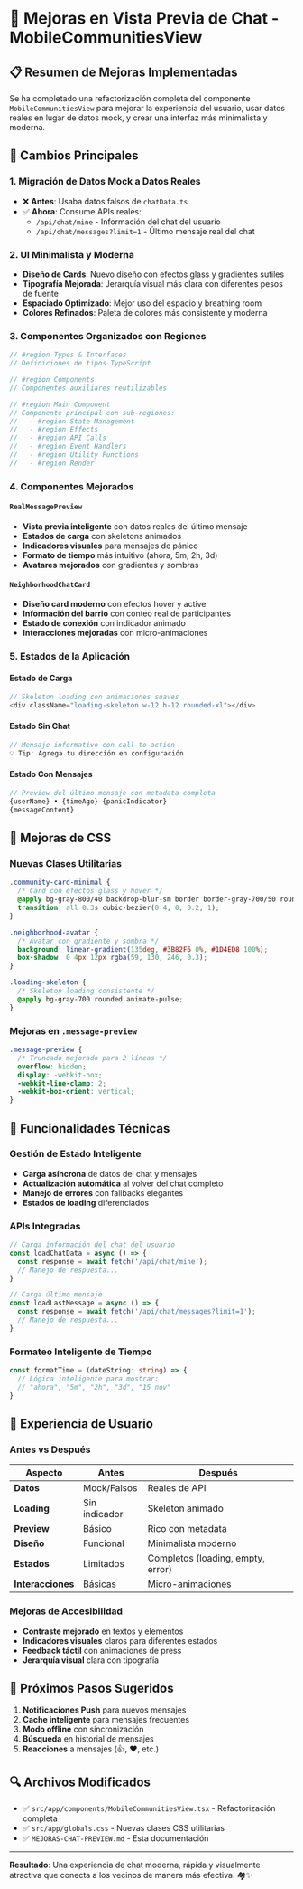 # 🚀 Mejoras en Vista Previa de Chat - MobileCommunitiesView

## 📋 Resumen de Mejoras Implementadas

Se ha completado una refactorización completa del componente `MobileCommunitiesView` para mejorar la experiencia del usuario, usar datos reales en lugar de datos mock, y crear una interfaz más minimalista y moderna.

## 🔄 Cambios Principales

### 1. **Migración de Datos Mock a Datos Reales**
- ❌ **Antes**: Usaba datos falsos de `chatData.ts`
- ✅ **Ahora**: Consume APIs reales:
  - `/api/chat/mine` - Información del chat del usuario
  - `/api/chat/messages?limit=1` - Último mensaje real del chat

### 2. **UI Minimalista y Moderna**
- **Diseño de Cards**: Nuevo diseño con efectos glass y gradientes sutiles
- **Tipografía Mejorada**: Jerarquía visual más clara con diferentes pesos de fuente
- **Espaciado Optimizado**: Mejor uso del espacio y breathing room
- **Colores Refinados**: Paleta de colores más consistente y moderna

### 3. **Componentes Organizados con Regiones**

```typescript
// #region Types & Interfaces
// Definiciones de tipos TypeScript

// #region Components
// Componentes auxiliares reutilizables

// #region Main Component
// Componente principal con sub-regiones:
//   - #region State Management
//   - #region Effects
//   - #region API Calls
//   - #region Event Handlers
//   - #region Utility Functions
//   - #region Render
```

### 4. **Componentes Mejorados**

#### `RealMessagePreview`
- **Vista previa inteligente** con datos reales del último mensaje
- **Estados de carga** con skeletons animados
- **Indicadores visuales** para mensajes de pánico
- **Formato de tiempo** más intuitivo (ahora, 5m, 2h, 3d)
- **Avatares mejorados** con gradientes y sombras

#### `NeighborhoodChatCard`
- **Diseño card moderno** con efectos hover y active
- **Información del barrio** con conteo real de participantes
- **Estado de conexión** con indicador animado
- **Interacciones mejoradas** con micro-animaciones

### 5. **Estados de la Aplicación**

#### Estado de Carga
```typescript
// Skeleton loading con animaciones suaves
<div className="loading-skeleton w-12 h-12 rounded-xl"></div>
```

#### Estado Sin Chat
```typescript
// Mensaje informativo con call-to-action
💡 Tip: Agrega tu dirección en configuración
```

#### Estado Con Mensajes
```typescript
// Preview del último mensaje con metadata completa
{userName} • {timeAgo} {panicIndicator}
{messageContent}
```

## 🎨 Mejoras de CSS

### Nuevas Clases Utilitarias
```css
.community-card-minimal {
  /* Card con efectos glass y hover */
  @apply bg-gray-800/40 backdrop-blur-sm border border-gray-700/50 rounded-2xl;
  transition: all 0.3s cubic-bezier(0.4, 0, 0.2, 1);
}

.neighborhood-avatar {
  /* Avatar con gradiente y sombra */
  background: linear-gradient(135deg, #3B82F6 0%, #1D4ED8 100%);
  box-shadow: 0 4px 12px rgba(59, 130, 246, 0.3);
}

.loading-skeleton {
  /* Skeleton loading consistente */
  @apply bg-gray-700 rounded animate-pulse;
}
```

### Mejoras en `.message-preview`
```css
.message-preview {
  /* Truncado mejorado para 2 líneas */
  overflow: hidden;
  display: -webkit-box;
  -webkit-line-clamp: 2;
  -webkit-box-orient: vertical;
}
```

## 🔧 Funcionalidades Técnicas

### Gestión de Estado Inteligente
- **Carga asíncrona** de datos del chat y mensajes
- **Actualización automática** al volver del chat completo
- **Manejo de errores** con fallbacks elegantes
- **Estados de loading** diferenciados

### APIs Integradas
```typescript
// Carga información del chat del usuario
const loadChatData = async () => {
  const response = await fetch('/api/chat/mine');
  // Manejo de respuesta...
}

// Carga último mensaje
const loadLastMessage = async () => {
  const response = await fetch('/api/chat/messages?limit=1');
  // Manejo de respuesta...
}
```

### Formateo Inteligente de Tiempo
```typescript
const formatTime = (dateString: string) => {
  // Lógica inteligente para mostrar:
  // "ahora", "5m", "2h", "3d", "15 nov"
}
```

## 📱 Experiencia de Usuario

### Antes vs Después

| Aspecto | Antes | Después |
|---------|-------|---------|
| **Datos** | Mock/Falsos | Reales de API |
| **Loading** | Sin indicador | Skeleton animado |
| **Preview** | Básico | Rico con metadata |
| **Diseño** | Funcional | Minimalista moderno |
| **Estados** | Limitados | Completos (loading, empty, error) |
| **Interacciones** | Básicas | Micro-animaciones |

### Mejoras de Accesibilidad
- **Contraste mejorado** en textos y elementos
- **Indicadores visuales** claros para diferentes estados
- **Feedback táctil** con animaciones de press
- **Jerarquía visual** clara con tipografía

## 🚀 Próximos Pasos Sugeridos

1. **Notificaciones Push** para nuevos mensajes
2. **Cache inteligente** para mensajes frecuentes
3. **Modo offline** con sincronización
4. **Búsqueda** en historial de mensajes
5. **Reacciones** a mensajes (👍, ❤️, etc.)

## 🔍 Archivos Modificados

- ✅ `src/app/components/MobileCommunitiesView.tsx` - Refactorización completa
- ✅ `src/app/globals.css` - Nuevas clases CSS utilitarias
- ✅ `MEJORAS-CHAT-PREVIEW.md` - Esta documentación

---

**Resultado**: Una experiencia de chat moderna, rápida y visualmente atractiva que conecta a los vecinos de manera más efectiva. 🏘️✨

